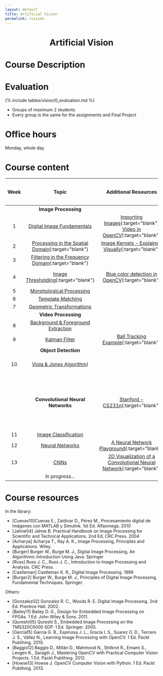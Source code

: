```yaml
---
layout: default
title: Artificial Vision
permalink: /vision
---
```


<h1 style="text-align: center;">Artificial Vision</h1>

# Course Description

# Evaluation

{% include tables/vision/0_evaluation.md %}

- Groups of maximum 2 students
- Every group is the same for the assignments and Final Project

# Office hours

Monday, whole day.

# Course content

| Week | Topic | Additional Resources | Assignments / <br>Lab Practices |
|:-:|:-:|:-:|:-:|
|  | **Image Processing** |  |  |
| 1 | [Digital Image Fundamentals](/cstopics/vision/0_fundamentals) |  [Importing Images](https://github.com/cstopics/cstopics/blob/gh-pages/assets/notebooks/vision/import_image.ipynb){:target="blank"} <br> [Video in OpenCV](https://github.com/cstopics/cstopics/blob/gh-pages/assets/code/vision/video.py){:target="blank"} |  |
| 2 | [Processing in the Spatial Domain](https://github.com/cstopics/cstopics/blob/gh-pages/assets/notebooks/vision_notebooks/01_Spatial_Domain.ipynb){:target="blank"} | [Image Kernels - Explained Visually](http://setosa.io/ev/image-kernels/){:target="blank"} | [Lab 1: Image Restoration](/cstopics/vision/assignments/2019-1/lab1) |
| 3 | [Filtering in the Frequency Domain](https://github.com/cstopics/cstopics/blob/gh-pages/assets/notebooks/vision/fourier.ipynb){:target="blank"} |  | [Lab 2: Auto Focus](/cstopics/vision/assignments/2019-1/lab2) |
| 4 | [Image Thresholding](https://github.com/cstopics/cstopics/blob/gh-pages/assets/notebooks/vision/thresholding.ipynb){:target="blank"} | [Blue color detection in OpenCV](https://github.com/cstopics/cstopics/blob/gh-pages/assets/code/vision/color.py){:target="blank"} | [Lab 3: Red color detection](/cstopics/vision/assignments/2019-1/lab3) |
| 5 | [Morphological Processing](/cstopics/vision/4_morpho) |  |  |
| 6 | [Template Matching](https://github.com/cstopics/cstopics/blob/gh-pages/assets/notebooks/vision/template_matching.ipynb) |  |  |
| 7 | [Geometric Transformations](https://github.com/cstopics/cstopics/blob/gh-pages/assets/notebooks/vision/geometric_transformation.ipynb) |  | [Lab 4: Exam](/cstopics/vision/assignments/2019-1/lab4) |
|  | **Video Processing** |  |  |
| 8 | [Background & Foreground Extraction](/cstopics/vision/7_background) |  |  |
| 9 | [Kalman Filter](/cstopics/vision/8_kalman) | [Ball Tracking Example](https://github.com/cstopics/cstopics/blob/gh-pages/assets/code/vision/ball_tracking.py){:target="blank"} |  |
|  | **Object Detection** |  |  |
| 10 | [Viola & Jones Algorithm](/cstopics/vision/9_violajones)) |  | [Lab 5: Detection of letters](/cstopics/vision/assignments/2019-1/lab5) |
|  | **Convolutional Neural Networks** | [Stanford - CS231n](http://cs231n.github.io/){:target="blank"} | [GUIDE: Installation of Tensoflow in Anaconda](/cstopics/vision/lectures/tensorflow_env) <br> [GUIDE: Installation of Tensoflow with GPU (Cuda)](/cstopics/vision/lectures/tensorflow_cuda) |
| 11 | [Image Classification](/cstopics/vision/10_imageclass) |  |  |
| 12 | [Neural Networks]() | [A Neural Network Playground](http://playground.tensorflow.org){:target="blank"} | [Lab 6: Exam](/cstopics/vision/assignments/2019-1/lab6) |
| 13 | [CNNs]() | [2D Visualization of a Convolutional Neural Network](http://scs.ryerson.ca/~aharley/vis/conv/flat.html){:target="blank"} |  |
|  | *In progress...* |  |  |

# Course resources

In the library:
* [Cuevas10]Cuevas E., Zaldívar D., Pérez M., Procesamiento digital de imágenes con MATLAB y Simulink. 1st Ed. Alfaomega. 2010
* [Jahne04] Jahne B. Practical Handbook on Image Processing for Scientific and Technical Applications. 2nd Ed, CRC Press. 2004
* [Acharya] Acharya T., Ray A. K., Image Processing, Principles and Applications. Wiley.
* [Burger] Burger W., Burge M. J., Digital Image Processing, An Algorithmic Introduction Using Java. Springer
* [Russ] Russ J. C., Russ J. C., Introduction to Image Processing and Analysis. CRC Press.
* [Castleman] Castleman K. R., Digital Image Processing. 1996
* [Burger2] Burger W., Burge M. J., Principles of Digital Image Processing, Fundamental Techniques. Springer.

Others:
* [Gonzalez02] Gonzalez R. C., Woods R. E. Digital Image Processing. 2nd Ed. Prentice Hall. 2002.
* [Bailey11] Bailey D. G., Design for Embedded Image Processing on FPGAs. 1 Ed. John Wiley & Sons. 2011.
* [Qureshi05] Qureshi S., Embedded Image Processing on the TMS320C6000 SDP. 1 Ed. Springer. 2005.
* [García15] García G. B., Espinosa J. L., Gracia I. S., Suarez O. D., Tercero J. S., Vállez N., Learning Image Processing with OpenCV. 1 Ed. Packt Publihing. 2015.
* [Baggio12] Baggio D., Millán D., Mahmood N., Shilkrot R., Emami S., Levgen K., Saragih J., Mastering OpenCV with Practical Computer Vision Projects. 1 Ed. Packt Publihing. 2012.
* [Howse13] Howse J. OpenCV Computer Vision with Python. 1 Ed. Packt Publihing. 2013.
